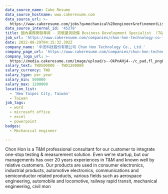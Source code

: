 ```yaml
---
data_source_name: Cake Resume
data_source_hostname: www.cakeresume.com
data_source_url: >-
  https://www.cakeresume.com/jobs?q=mechanical%20engineer&refinementList%5Blang_name%5D%5B0%5D=English&refinementList%5Bsalary_type%5D=per_year&range%5Bsalary_range%5D%5Bmin%5D=1000000&page=3
data_source_internal_id: '45278'
title: 國內業務開發專員 - 訊號量測設備 Business Development Specialist  (T&M)
job_url: 'https://www.cakeresume.com/companies/chun-hon-technology-co-ltd/jobs/f1020e'
date: 2022-08-29T04:15:32.392Z
company_name: '中浤科技股份有限公司 Chun Hon Technology Co., Ltd.'
company_page_url: 'https://www.cakeresume.com/companies/chun-hon-technology-co-ltd'
company_logo_url: >-
  https://media.cakeresume.com/image/upload/s--OkPnAHj4--/c_pad,fl_png8,h_200,w_200/v1661741801/luxot2gy933a3xpsdt2l.png
salary_text: TWD500000 - TWD1200000
salary_currency: TWD
salary_type: per_year
salary_min: 500000
salary_max: 1200000
location_list:
  - 'New Taipei City, Taiwan'
  - Taiwan
job_tags:
  - word
  - microsoft office
  - excel
  - powerpoint
badges:
  - Mechanical engineer

---
```


Chon Hon is a T&M professional consultant for our customer to integrate one-stop testing & measurement solution. Even we're startup, but our managements has over 20 years experiences in T&M and known well by relative customers. Our products are used in consumer electronics, industrial products, automotive electronics, communications and semiconductor related products, various fields such as aerospace engineering, automobile and locomotive, railway rapid transit, mechanical engineering, civil mon